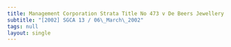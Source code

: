 ```yaml
---
title: Management Corporation Strata Title No 473 v De Beers Jewellery Pte Ltd
subtitle: "[2002] SGCA 13 / 06\_March\_2002"
tags: null
layout: single
---
```


